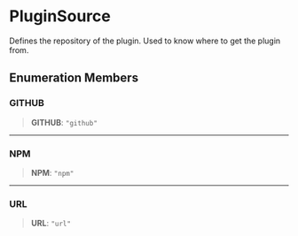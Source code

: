 # PluginSource

Defines the repository of the plugin.
Used to know where to get the plugin from.

## Enumeration Members

### GITHUB

> **GITHUB**: `"github"`

***

### NPM

> **NPM**: `"npm"`

***

### URL

> **URL**: `"url"`
